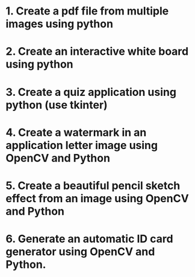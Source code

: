 # 1. Create a pdf file from multiple images using python
# 2. Create an interactive white board using python
# 3. Create a quiz application using python (use tkinter)
# 4. Create a watermark in an application letter image using OpenCV and Python
# 5. Create a beautiful pencil sketch effect from an image using OpenCV and Python
# 6. Generate an automatic ID card generator using OpenCV and Python.

